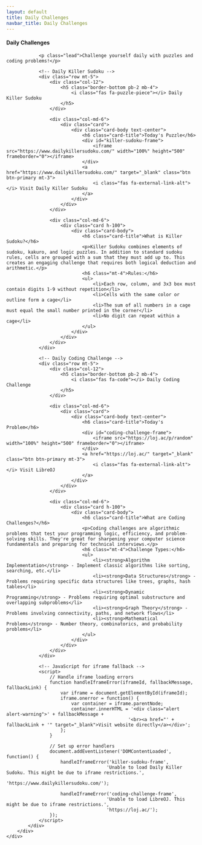 ```yaml
---
layout: default
title: Daily Challenges
navbar_title: Daily Challenges
---
```


<div class="row mb-4">
    <div class="col">
        <div class="card border-0 shadow-sm bg-white">
            <div class="card-body">
                <h4 class="card-title mb-4">
                    <i class="fas fa-brain"></i> Daily Challenges
                </h4>
                
                <p class="lead">Challenge yourself daily with puzzles and coding problems!</p>
                
                <!-- Daily Killer Sudoku -->
                <div class="row mt-5">
                    <div class="col-12">
                        <h5 class="border-bottom pb-2 mb-4">
                            <i class="fas fa-puzzle-piece"></i> Daily Killer Sudoku
                        </h5>
                    </div>
                    
                    <div class="col-md-6">
                        <div class="card">
                            <div class="card-body text-center">
                                <h6 class="card-title">Today's Puzzle</h6>
                                <div id="killer-sudoku-frame">
                                    <iframe src="https://www.dailykillersudoku.com/" width="100%" height="500" frameborder="0"></iframe>
                                </div>
                                <a href="https://www.dailykillersudoku.com/" target="_blank" class="btn btn-primary mt-3">
                                    <i class="fas fa-external-link-alt"></i> Visit Daily Killer Sudoku
                                </a>
                            </div>
                        </div>
                    </div>
                    
                    <div class="col-md-6">
                        <div class="card h-100">
                            <div class="card-body">
                                <h6 class="card-title">What is Killer Sudoku?</h6>
                                <p>Killer Sudoku combines elements of sudoku, kakuro, and logic puzzles. In addition to standard sudoku rules, cells are grouped with a sum that they must add up to. This creates an engaging challenge that requires both logical deduction and arithmetic.</p>
                                <h6 class="mt-4">Rules:</h6>
                                <ul>
                                    <li>Each row, column, and 3x3 box must contain digits 1-9 without repetition</li>
                                    <li>Cells with the same color or outline form a cage</li>
                                    <li>The sum of all numbers in a cage must equal the small number printed in the corner</li>
                                    <li>No digit can repeat within a cage</li>
                                </ul>
                            </div>
                        </div>
                    </div>
                </div>
                
                <!-- Daily Coding Challenge -->
                <div class="row mt-5">
                    <div class="col-12">
                        <h5 class="border-bottom pb-2 mb-4">
                            <i class="fas fa-code"></i> Daily Coding Challenge
                        </h5>
                    </div>
                    
                    <div class="col-md-6">
                        <div class="card">
                            <div class="card-body text-center">
                                <h6 class="card-title">Today's Problem</h6>
                                <div id="coding-challenge-frame">
                                    <iframe src="https://loj.ac/p/random" width="100%" height="500" frameborder="0"></iframe>
                                </div>
                                <a href="https://loj.ac/" target="_blank" class="btn btn-primary mt-3">
                                    <i class="fas fa-external-link-alt"></i> Visit LibreOJ
                                </a>
                            </div>
                        </div>
                    </div>
                    
                    <div class="col-md-6">
                        <div class="card h-100">
                            <div class="card-body">
                                <h6 class="card-title">What are Coding Challenges?</h6>
                                <p>Coding challenges are algorithmic problems that test your programming logic, efficiency, and problem-solving skills. They're great for sharpening your computer science fundamentals and preparing for technical interviews.</p>
                                <h6 class="mt-4">Challenge Types:</h6>
                                <ul>
                                    <li><strong>Algorithm Implementation</strong> - Implement classic algorithms like sorting, searching, etc.</li>
                                    <li><strong>Data Structures</strong> - Problems requiring specific data structures like trees, graphs, hash tables</li>
                                    <li><strong>Dynamic Programming</strong> - Problems requiring optimal substructure and overlapping subproblems</li>
                                    <li><strong>Graph Theory</strong> - Problems involving connectivity, paths, and network flows</li>
                                    <li><strong>Mathematical Problems</strong> - Number theory, combinatorics, and probability problems</li>
                                </ul>
                            </div>
                        </div>
                    </div>
                </div>
                
                <!-- JavaScript for iframe fallback -->
                <script>
                    // Handle iframe loading errors
                    function handleIframeError(iframeId, fallbackMessage, fallbackLink) {
                        var iframe = document.getElementById(iframeId);
                        iframe.onerror = function() {
                            var container = iframe.parentNode;
                            container.innerHTML = '<div class="alert alert-warning">' + fallbackMessage + 
                                                 '<br><a href="' + fallbackLink + '" target="_blank">Visit website directly</a></div>';
                        };
                    }
                    
                    // Set up error handlers
                    document.addEventListener('DOMContentLoaded', function() {
                        handleIframeError('killer-sudoku-frame', 
                                         'Unable to load Daily Killer Sudoku. This might be due to iframe restrictions.', 
                                         'https://www.dailykillersudoku.com/');
                        
                        handleIframeError('coding-challenge-frame', 
                                         'Unable to load LibreOJ. This might be due to iframe restrictions.', 
                                         'https://loj.ac/');
                    });
                </script>
            </div>
        </div>
    </div>
</div> 